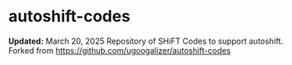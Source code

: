 # autoshift-codes

**Updated:** March 20, 2025
Repository of SHiFT Codes to support autoshift. Forked from https://github.com/ugoogalizer/autoshift-codes
